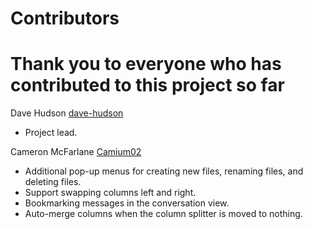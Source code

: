 # Contributors

# Thank you to everyone who has contributed to this project so far

Dave Hudson [dave-hudson](https://github.com/dave-hudson)

* Project lead.

Cameron McFarlane [Camium02](https://github.com/Camium02)

* Additional pop-up menus for creating new files, renaming files, and deleting files.
* Support swapping columns left and right.
* Bookmarking messages in the conversation view.
* Auto-merge columns when the column splitter is moved to nothing.

